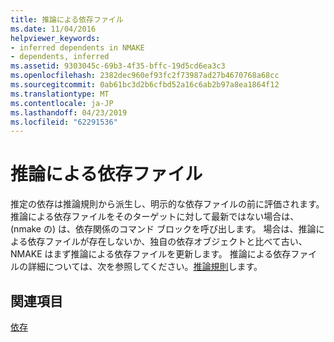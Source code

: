 ```yaml
---
title: 推論による依存ファイル
ms.date: 11/04/2016
helpviewer_keywords:
- inferred dependents in NMAKE
- dependents, inferred
ms.assetid: 9303045c-69b3-4f35-bffc-19d5cd6ea3c3
ms.openlocfilehash: 2382dec960ef93fc2f73987ad27b4670768a68cc
ms.sourcegitcommit: 0ab61bc3d2b6cfbd52a16c6ab2b97a8ea1864f12
ms.translationtype: MT
ms.contentlocale: ja-JP
ms.lasthandoff: 04/23/2019
ms.locfileid: "62291536"
---
```

# <a name="inferred-dependents"></a>推論による依存ファイル

推定の依存は推論規則から派生し、明示的な依存ファイルの前に評価されます。 推論による依存ファイルをそのターゲットに対して最新ではない場合は、(nmake の) は、依存関係のコマンド ブロックを呼び出します。 場合は、推論による依存ファイルが存在しないか、独自の依存オブジェクトと比べて古い、NMAKE はまず推論による依存ファイルを更新します。 推論による依存ファイルの詳細については、次を参照してください。[推論規則](inference-rules.md)します。

## <a name="see-also"></a>関連項目

[依存](dependents.md)
